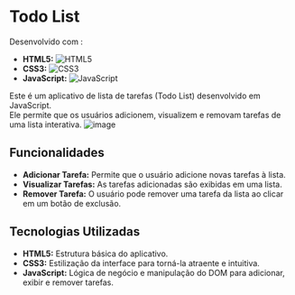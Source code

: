 # Todo List
Desenvolvido com :<br/>
- **HTML5:** ![HTML5](https://img.shields.io/badge/-HTML5-E34F26?logo=html5&logoColor=white&style=flat-square)
- **CSS3:** ![CSS3](https://img.shields.io/badge/-CSS3-1572B6?logo=css3&logoColor=white&style=flat-square)
- **JavaScript:** ![JavaScript](https://img.shields.io/badge/-JavaScript-F7DF1E?logo=javascript&logoColor=black&style=flat-square)


Este é um aplicativo de lista de tarefas (Todo List) desenvolvido em JavaScript. <br/> Ele permite que os usuários adicionem, visualizem e removam tarefas de uma lista interativa.
![image](https://github.com/user-attachments/assets/f81cd153-f156-46be-b396-1a93b0d58690)


## Funcionalidades

- **Adicionar Tarefa:** Permite que o usuário adicione novas tarefas à lista.
- **Visualizar Tarefas:** As tarefas adicionadas são exibidas em uma lista.
- **Remover Tarefa:** O usuário pode remover uma tarefa da lista ao clicar em um botão de exclusão.

## Tecnologias Utilizadas

- **HTML5:** Estrutura básica do aplicativo.
- **CSS3:** Estilização da interface para torná-la atraente e intuitiva.
- **JavaScript:** Lógica de negócio e manipulação do DOM para adicionar, exibir e remover tarefas.


